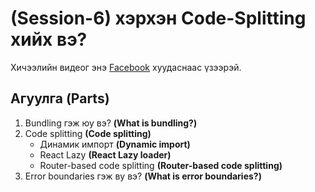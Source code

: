 # (Session-6) хэрхэн Code-Splitting хийх вэ?

Хичээлийн видеог энэ [Facebook](https://www.facebook.com/React-JS-live-%D1%85%D1%8D%D0%BB%D1%8D%D0%BB%D1%86%D2%AF%D2%AF%D0%BB%D1%8D%D0%B3-101628288452147) хуудаснаас үзээрэй.

## Агуулга **(Parts)**

1. Bundling гэж юу вэ? **(What is bundling?)**
2. Code splitting **(Code splitting)**
   - Динамик импорт **(Dynamic import)**
   - React Lazy **(React Lazy loader)**
   - Router-based code splitting **(Router-based code splitting)**
3. Error boundaries гэж ву вэ? **(What is error boundaries?)**

